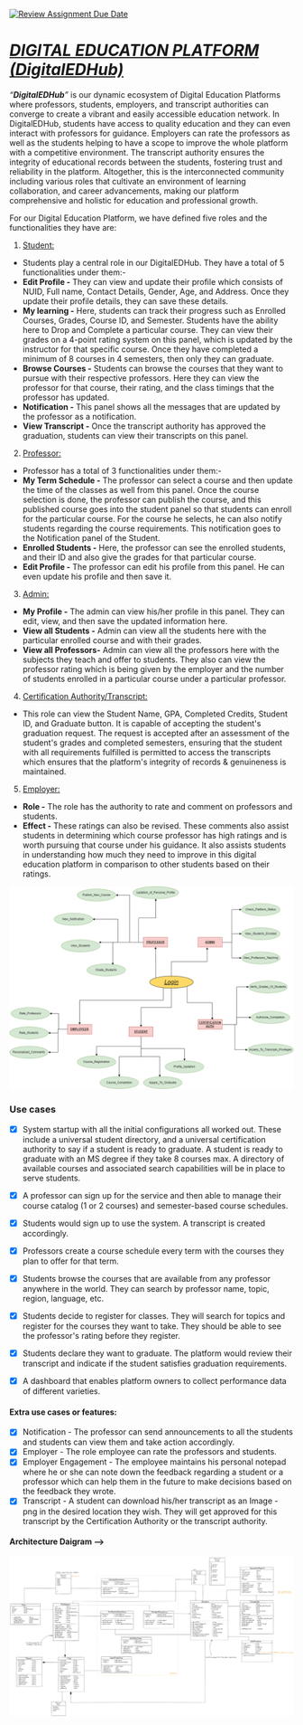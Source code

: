 [![Review Assignment Due Date](https://classroom.github.com/assets/deadline-readme-button-24ddc0f5d75046c5622901739e7c5dd533143b0c8e959d652212380cedb1ea36.svg)](https://classroom.github.com/a/eEf93O-z)

*<h1><ins>DIGITAL EDUCATION PLATFORM (DigitalEDHub) </ins></h1>*


*“**DigitalEDHub**”* is our dynamic ecosystem of Digital Education Platforms where professors, students, employers, and transcript authorities can converge to create a vibrant and easily accessible education network. In DigitalEDHub, students have access to quality education and they can even interact with professors for guidance. Employers can rate the professors as well as the students helping to have a scope to improve the whole platform with a competitive environment. The transcript authority ensures the integrity of educational records between the students, fostering trust and reliability in the platform. Altogether, this is the interconnected community including various roles that cultivate an environment of learning collaboration, and career advancements, making our platform comprehensive and holistic for education and professional growth.  

For our Digital Education Platform, we have defined five roles and the functionalities they have are:

1. <ins>Student:</ins> 
- Students play a central role in our DigitalEDHub. They have a total of 5 functionalities under them:-
- **Edit Profile -** They can view and update their profile which consists of NUID, Full name, Contact Details, Gender, Age, and Address. Once they update their profile details, they can save these details. 
- **My learning -** Here, students can track their progress such as Enrolled Courses, Grades, Course ID, and Semester. Students have the ability here to Drop and Complete a particular course. They can view their grades on a 4-point rating system on this panel, which is updated by the instructor for that specific course. Once they have completed a minimum of 8 courses in 4 semesters, then only they can graduate. 
- **Browse Courses -** Students can browse the courses that they want to pursue with their respective professors. Here they can view the professor for that course, their rating, and the class timings that the professor has updated. 
- **Notification -** This panel shows all the messages that are updated by the professor as a notification. 
- **View Transcript -** Once the transcript authority has approved the graduation, students can view their transcripts on this panel.

2. <ins>Professor:</ins>
- Professor has a total of 3 functionalities under them:-
- **My Term Schedule -** The professor can select a course and then update the time of the classes as well from this panel. Once the course selection is done, the professor can publish the course, and this published course goes into the student panel so that students can enroll for the particular course. For the course he selects, he can also notify students regarding the course requirements. This notification goes to the Notification panel of the Student.
- **Enrolled Students -** Here, the professor can see the enrolled students, and their ID and also give the grades for that particular course.
- **Edit Profile -** The professor can edit his profile from this panel. He can even update his profile and then save it.

3. <ins>Admin:</ins> 
- **My Profile -** The admin can view his/her profile in this panel. They can edit, view, and then save the updated information here.
- **View all Students -** Admin can view all the students here with the particular enrolled course and with their grades. 
- **View all Professors-** Admin can view all the professors here with the subjects they teach and offer to students. They also can view the professor rating which is being given by the employer and the number of students enrolled in a particular course under a particular professor. 

4. <ins>Certification Authority/Transcript:</ins>
- This role can view the Student Name, GPA, Completed Credits, Student ID, and Graduate button. It is capable of accepting the student's graduation request. The request is accepted after an assessment of the student's grades and completed semesters, ensuring that the student with all requirements fulfilled is permitted to access the transcripts which ensures that the platform's integrity of records & genuineness is maintained.

5. <ins>Employer:</ins>
- **Role -** The role has the authority to rate and comment on professors and students.
- **Effect -** These ratings can also be revised. These comments also assist students in determining which course professor has high ratings and is worth pursuing that course under his guidance. It also assists students in understanding how much they need to improve in this digital education platform in comparison to other students based on their ratings.
  
![Flow Diagram](AED_project.drawio.png)


### Use cases
- [x] System startup with all the initial configurations all worked out. These include a universal student directory, and a universal certification authority to say if a student is ready to graduate. A student is ready to graduate with an MS degree if they take 8 courses max. A directory of available courses and associated search capabilities will be in place to serve students.
- [x] A professor can sign up for the service and then able to manage their course catalog (1 or 2 courses) and semester-based course schedules.
- [x] Students would sign up to use the system. A transcript is created accordingly.
- [x] Professors create a course schedule every term with the courses they plan to offer for that term.
- [x] Students browse the courses that are available from any professor anywhere in the world. They can search by professor name, topic, region, language, etc.
- [x] Students decide to register for classes. They will search for topics and register for the courses they want to take. They should be able to see the professor's rating before they register.
- [x] Students declare they want to graduate. The platform would review their transcript and indicate if the student satisfies graduation requirements.
- [x] A dashboard that enables platform owners to collect performance data of different varieties.


#### Extra use cases or features:
- [x] Notification - The professor can send announcements to all the students and students can view them and take action accordingly.
- [x] Employer - The role employee can rate the professors and students.
- [x] Employer Engagement - The employee maintains his personal notepad where he or she can note down the feedback regarding a student or a professor which can help them in the future to make decisions based on the feedback they wrote.
- [x] Transcript - A student can download his/her transcript as an Image - png in the desired location they wish. They will get approved for this transcript by the Certification Authority or the transcript authority.

#### Architecture Daigram -->
![Flow Diagram](architecture.png)
